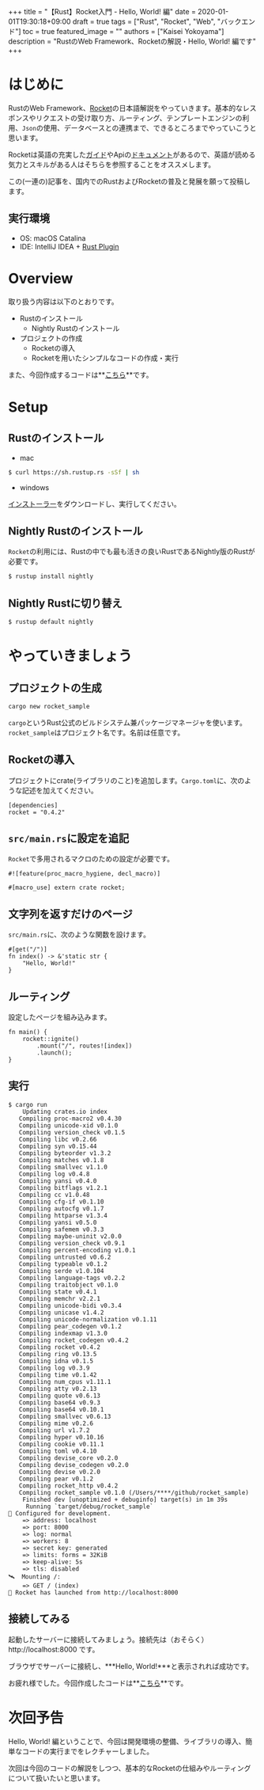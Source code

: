 +++
title =  "【Rust】Rocket入門 - Hello, World! 編"
date = 2020-01-01T19:30:18+09:00
draft = true
tags = ["Rust", "Rocket", "Web", "バックエンド"]
toc = true
featured_image = ""
authors = ["Kaisei Yokoyama"]
description = "RustのWeb Framework、Rocketの解説・Hello, World! 編です"
+++

# はじめに
RustのWeb Framework、[Rocket](https://rocket.rs/)の日本語解説をやっていきます。基本的なレスポンスやリクエストの受け取り方、ルーティング、テンプレートエンジンの利用、`Json`の使用、データベースとの連携まで、できるところまでやっていこうと思います。

Rocketは英語の充実した[ガイド](https://rocket.rs/v0.4/guide/)やApiの[ドキュメント](https://api.rocket.rs/v0.4/rocket/)があるので、英語が読める気力とスキルがある人はそちらを参照することをオススメします。

この(一連の)記事を、国内でのRustおよびRocketの普及と発展を願って投稿します。

## 実行環境
- OS: macOS Catalina
- IDE: IntelliJ IDEA + [Rust Plugin](https://intellij-rust.github.io/)

# Overview
取り扱う内容は以下のとおりです。

- Rustのインストール
   - Nightly Rustのインストール
- プロジェクトの作成
   - Rocketの導入
   - Rocketを用いたシンプルなコードの作成・実行

また、今回作成するコードは**[こちら](https://github.com/KaiseiYokoyama/rocket_sample)**です。

# Setup
## Rustのインストール
- mac
```bash
$ curl https://sh.rustup.rs -sSf | sh
```

- windows

[インストーラー](https://www.rust-lang.org/install.html)をダウンロードし、実行してください。

## Nightly Rustのインストール
`Rocket`の利用には、Rustの中でも最も活きの良いRustであるNightly版のRustが必要です。

```bash
$ rustup install nightly
```

## Nightly Rustに切り替え
```bash
$ rustup default nightly
```

# やっていきましょう
## プロジェクトの生成
```bash
cargo new rocket_sample
```

`cargo`というRust公式のビルドシステム兼パッケージマネージャを使います。`rocket_sample`はプロジェクト名です。名前は任意です。

## Rocketの導入
プロジェクトにcrate(ライブラリのこと)を追加します。`Cargo.toml`に、次のような記述を加えてください。
```toml: Cargo.toml
[dependencies]
rocket = "0.4.2"
```

## `src/main.rs`に設定を追記
`Rocket`で多用されるマクロのための設定が必要です。

```rust: src/main.rs
#![feature(proc_macro_hygiene, decl_macro)]

#[macro_use] extern crate rocket;
```

## 文字列を返すだけのページ
`src/main.rs`に、次のような関数を設けます。

```rust: src/main.rs
#[get("/")]
fn index() -> &'static str {
    "Hello, World!"
}
```

## ルーティング
設定したページを組み込みます。
```rust: src/main.rs
fn main() {
    rocket::ignite()
        .mount("/", routes![index])
        .launch();
}
```

## 実行
```
$ cargo run
    Updating crates.io index
   Compiling proc-macro2 v0.4.30
   Compiling unicode-xid v0.1.0
   Compiling version_check v0.1.5
   Compiling libc v0.2.66
   Compiling syn v0.15.44
   Compiling byteorder v1.3.2
   Compiling matches v0.1.8
   Compiling smallvec v1.1.0
   Compiling log v0.4.8
   Compiling yansi v0.4.0
   Compiling bitflags v1.2.1
   Compiling cc v1.0.48
   Compiling cfg-if v0.1.10
   Compiling autocfg v0.1.7
   Compiling httparse v1.3.4
   Compiling yansi v0.5.0
   Compiling safemem v0.3.3
   Compiling maybe-uninit v2.0.0
   Compiling version_check v0.9.1
   Compiling percent-encoding v1.0.1
   Compiling untrusted v0.6.2
   Compiling typeable v0.1.2
   Compiling serde v1.0.104
   Compiling language-tags v0.2.2
   Compiling traitobject v0.1.0
   Compiling state v0.4.1
   Compiling memchr v2.2.1
   Compiling unicode-bidi v0.3.4
   Compiling unicase v1.4.2
   Compiling unicode-normalization v0.1.11
   Compiling pear_codegen v0.1.2
   Compiling indexmap v1.3.0
   Compiling rocket_codegen v0.4.2
   Compiling rocket v0.4.2
   Compiling ring v0.13.5
   Compiling idna v0.1.5
   Compiling log v0.3.9
   Compiling time v0.1.42
   Compiling num_cpus v1.11.1
   Compiling atty v0.2.13
   Compiling quote v0.6.13
   Compiling base64 v0.9.3
   Compiling base64 v0.10.1
   Compiling smallvec v0.6.13
   Compiling mime v0.2.6
   Compiling url v1.7.2
   Compiling hyper v0.10.16
   Compiling cookie v0.11.1
   Compiling toml v0.4.10
   Compiling devise_core v0.2.0
   Compiling devise_codegen v0.2.0
   Compiling devise v0.2.0
   Compiling pear v0.1.2
   Compiling rocket_http v0.4.2
   Compiling rocket_sample v0.1.0 (/Users/****/github/rocket_sample)
    Finished dev [unoptimized + debuginfo] target(s) in 1m 39s
     Running `target/debug/rocket_sample`
🔧 Configured for development.
    => address: localhost
    => port: 8000
    => log: normal
    => workers: 8
    => secret key: generated
    => limits: forms = 32KiB
    => keep-alive: 5s
    => tls: disabled
🛰  Mounting /:
    => GET / (index)
🚀 Rocket has launched from http://localhost:8000
```

## 接続してみる
起動したサーバーに接続してみましょう。接続先は（おそらく）http://localhost:8000 です。

ブラウザでサーバーに接続し、***Hello, World!***と表示されれば成功です。

お疲れ様でした。今回作成したコードは**[こちら](https://github.com/KaiseiYokoyama/rocket_sample)**です。

# 次回予告
Hello, World! 編ということで、今回は開発環境の整備、ライブラリの導入、簡単なコードの実行までをレクチャーしました。

次回は今回のコードの解説をしつつ、基本的なRocketの仕組みやルーティングについて扱いたいと思います。